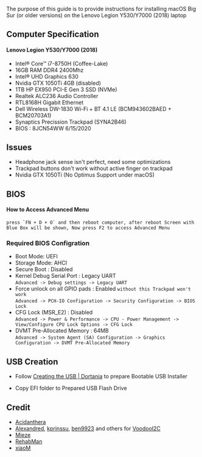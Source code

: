 The purpose of this guide is to provide instructions for installing macOS Big Sur (or older versions) on the Lenovo Legion Y530/Y7000 (2018) laptop


## Computer Specification

#### Lenovo Legion Y530/Y7000 (2018)

- Intel® Core™ i7-8750H (Coffee-Lake)
- 16GB RAM DDR4 2400Mhz
- Intel® UHD Graphics 630
- Nvidia GTX 1050Ti 4GB (disabled)
- 1TB HP EX950 PCI-E Gen 3 SSD (NVMe)
- Realtek ALC236 Audio Controller
- RTL8168H Gigabit Ethernet
- Dell Wireless DW-1830 Wi-Fi + BT 4.1 LE (BCM943602BAED + BCM20703A1)
- Synaptics Precission Trackpad (SYNA2B46)
- BIOS : 8JCN54WW 6/15/2020

## Issues
- Headphone jack sense isn't perfect, need some optimizations
- Trackpad buttons don't work without active finger on trackpad
- Nvidia GTX 1050Ti (No Optimus Support under macOS)

## BIOS
#### How to Access Advanced Menu

    press `FN + D + O` and then reboot computer, after reboot Screen with Blue Box will be shown, Now press F2 to access Advanced Menu 

### Required BIOS Configration

- Boot Mode: UEFI
- Storage Mode: AHCI
- Secure Boot : Disabled
- Kernel Debug Serial Port : Legacy UART \
 `Advanced -> Debug settings -> Legacy UART`
- Force unlock on all GPIO pads : Enabled `without this Trackpad won't work` \
`Advanced -> PCH-IO Configuration -> Security Configuration -> BIOS Lock`
- CFG Lock (MSR_E2) : Disabled \
`Advanced -> Power & Performance -> CPU - Power Management -> View/Configure CPU Lock Options -> CFG Lock`
- DVMT Pre-Allocated Memory : 64MB \
`Advanced -> System Agent (SA) Configuration -> Graphics Configuration -> DVMT Pre-Allocated Memory`

## USB Creation

- Follow [Creating the USB | Dortania](https://dortania.github.io/OpenCore-Install-Guide/installer-guide/) to prepare Bootable USB Installer

- Copy EFI folder to Prepared USB Flash Drive

## Credit
- [Acidanthera](https://github.com/acidanthera)
- [Alexandred](https://github.com/alexandred), [kprinssu](https://github.com/kprinssu), [ben9923](https://github.com/ben9923) and others for [VoodooI2C](https://github.com/VoodooI2C/VoodooI2C)
- [Mieze](https://github.com/Mieze)
- [RehabMan](https://github.com/RehabMan)
- [xiaoM](https://github.com/xiaoMGitHub)
